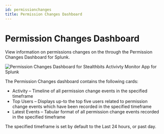 ```yaml
---
id: permissionchanges
title: Permission Changes Dashboard
---
```


# Permission Changes Dashboard

View information on permissions changes on the through the Permission Changes Dashboard for Splunk.

![](/img/activitymonitor/siem/PermissionChangesDashboard_1.png "Permission Changes Dashboard for Stealthbits Activivty Monitor App for Splunk")

The Permission Changes dashboard contains the following cards:

- Activity – Timeline of all permission change events in the specified timeframe
- Top Users – Displays up-to the top five users related to permission change events which have been recorded in the specified timeframe
- Latest Events – Tabular format of all permission change events recorded in the specified timeframe

The specified timeframe is set by default to the Last 24 hours, or past day.